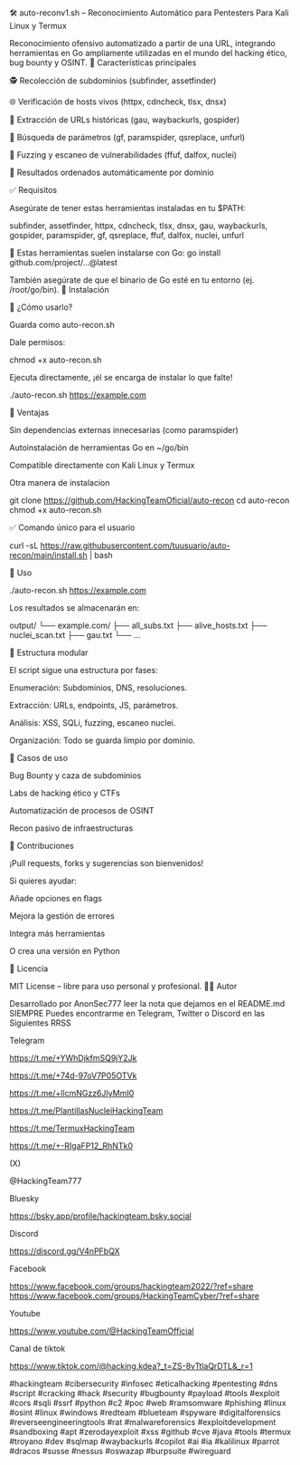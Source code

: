 🛠️ auto-reconv1.sh – Reconocimiento Automático para Pentesters Para Kali Linux y Termux

Reconocimiento ofensivo automatizado a partir de una URL, integrando herramientas en Go ampliamente utilizadas en el mundo del hacking ético, bug bounty y OSINT. 📌 Características principales

🕵️ Recolección de subdominios (subfinder, assetfinder)

🌐 Verificación de hosts vivos (httpx, cdncheck, tlsx, dnsx)

🔎 Extracción de URLs históricas (gau, waybackurls, gospider)

🔐 Búsqueda de parámetros (gf, paramspider, qsreplace, unfurl)

🚨 Fuzzing y escaneo de vulnerabilidades (ffuf, dalfox, nuclei)

🧼 Resultados ordenados automáticamente por dominio

✅ Requisitos

Asegúrate de tener estas herramientas instaladas en tu $PATH:

subfinder, assetfinder, httpx, cdncheck, tlsx, dnsx, gau, waybackurls, gospider, paramspider, gf, qsreplace, ffuf, dalfox, nuclei, unfurl

📌 Estas herramientas suelen instalarse con Go:
go install github.com/project/...@latest

También asegúrate de que el binario de Go esté en tu entorno (ej. /root/go/bin). 🚀 Instalación

🧪 ¿Cómo usarlo?

Guarda como auto-recon.sh

Dale permisos:

chmod +x auto-recon.sh

Ejecuta directamente, ¡él se encarga de instalar lo que falte!

./auto-recon.sh https://example.com

📝 Ventajas

Sin dependencias externas innecesarias (como paramspider)

Autoinstalación de herramientas Go en ~/go/bin

Compatible directamente con Kali Linux y Termux

Otra manera de instalacion

git clone https://github.com/HackingTeamOficial/auto-recon cd auto-recon chmod +x auto-recon.sh

✅ Comando único para el usuario

curl -sL https://raw.githubusercontent.com/tuusuario/auto-recon/main/install.sh | bash

🧪 Uso

./auto-recon.sh https://example.com

Los resultados se almacenarán en:

output/ └── example.com/ ├── all_subs.txt ├── alive_hosts.txt ├── nuclei_scan.txt ├── gau.txt └── ...

📂 Estructura modular

El script sigue una estructura por fases:

Enumeración: Subdominios, DNS, resoluciones.

Extracción: URLs, endpoints, JS, parámetros.

Análisis: XSS, SQLi, fuzzing, escaneo nuclei.

Organización: Todo se guarda limpio por dominio.

🎯 Casos de uso

Bug Bounty y caza de subdominios

Labs de hacking ético y CTFs

Automatización de procesos de OSINT

Recon pasivo de infraestructuras

🤝 Contribuciones

¡Pull requests, forks y sugerencias son bienvenidos!

Si quieres ayudar:

Añade opciones en flags

Mejora la gestión de errores

Integra más herramientas

O crea una versión en Python

🪪 Licencia

MIT License – libre para uso personal y profesional. 👨‍💻 Autor

Desarrollado por AnonSec777 leer la nota que dejamos en el README.md SIEMPRE Puedes encontrarme en Telegram, Twitter o Discord en las Siguientes RRSS

Telegram

https://t.me/+YWhDjkfmSQ9jY2Jk

https://t.me/+74d-97oV7P05OTVk

https://t.me/+llcmNGzz6JIyMmI0

https://t.me/PlantillasNucleiHackingTeam

https://t.me/TermuxHackingTeam

https://t.me/+-RIgaFP12_RhNTk0

(X)

@HackingTeam777

Bluesky

https://bsky.app/profile/hackingteam.bsky.social

Discord

https://discord.gg/V4nPFbQX

Facebook

https://www.facebook.com/groups/hackingteam2022/?ref=share https://www.facebook.com/groups/HackingTeamCyber/?ref=share

Youtube

https://www.youtube.com/@HackingTeamOfficial

Canal de tiktok

https://www.tiktok.com/@hacking.kdea?_t=ZS-8vTtlaQrDTL&_r=1

#hackingteam #cibersecurity #infosec #eticalhacking #pentesting #dns #script #cracking #hack #security #bugbounty #payload #tools #exploit #cors #sqli #ssrf #python #c2 #poc #web #ramsomware #phishing #linux #osint #linux #windows #redteam #blueteam #spyware #digitalforensics #reverseengineeringtools #rat #malwareforensics #exploitdevelopment #sandboxing #apt #zerodayexploit #xss #github #cve #java #tools #termux #troyano #dev #sqlmap #waybackurls #copilot #ai #ia #kalilinux #parrot #dracos #susse #nessus #oswazap #burpsuite #wireguard                        
